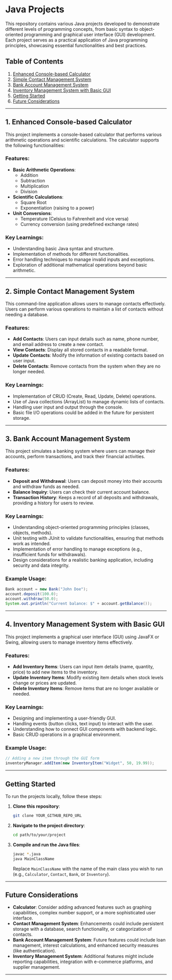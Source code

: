 # Java Projects

This repository contains various Java projects developed to demonstrate different levels of programming concepts, from basic syntax to object-oriented programming and graphical user interface (GUI) development. Each project serves as a practical application of Java programming principles, showcasing essential functionalities and best practices.

## Table of Contents
1. [Enhanced Console-based Calculator](#1-enhanced-console-based-calculator)
2. [Simple Contact Management System](#2-simple-contact-management-system)
3. [Bank Account Management System](#3-bank-account-management-system)
4. [Inventory Management System with Basic GUI](#4-inventory-management-system-with-basic-gui)
5. [Getting Started](#getting-started)
6. [Future Considerations](#future-considerations)


---

## 1. Enhanced Console-based Calculator

This project implements a console-based calculator that performs various arithmetic operations and scientific calculations. The calculator supports the following functionalities:

### Features:
- **Basic Arithmetic Operations**: 
  - Addition
  - Subtraction
  - Multiplication
  - Division
- **Scientific Calculations**:
  - Square Root
  - Exponentiation (raising to a power)
- **Unit Conversions**:
  - Temperature (Celsius to Fahrenheit and vice versa)
  - Currency conversion (using predefined exchange rates)

### Key Learnings:
- Understanding basic Java syntax and structure.
- Implementation of methods for different functionalities.
- Error handling techniques to manage invalid inputs and exceptions.
- Exploration of additional mathematical operations beyond basic arithmetic.

---

## 2. Simple Contact Management System

This command-line application allows users to manage contacts effectively. Users can perform various operations to maintain a list of contacts without needing a database.

### Features:
- **Add Contacts**: Users can input details such as name, phone number, and email address to create a new contact.
- **View Contacts**: Display all stored contacts in a readable format.
- **Update Contacts**: Modify the information of existing contacts based on user input.
- **Delete Contacts**: Remove contacts from the system when they are no longer needed.

### Key Learnings:
- Implementation of CRUD (Create, Read, Update, Delete) operations.
- Use of Java collections (ArrayList) to manage dynamic lists of contacts.
- Handling user input and output through the console.
- Basic file I/O operations could be added in the future for persistent storage.

---

## 3. Bank Account Management System

This project simulates a banking system where users can manage their accounts, perform transactions, and track their financial activities.

### Features:
- **Deposit and Withdrawal**: Users can deposit money into their accounts and withdraw funds as needed.
- **Balance Inquiry**: Users can check their current account balance.
- **Transaction History**: Keeps a record of all deposits and withdrawals, providing a history for users to review.

### Key Learnings:
- Understanding object-oriented programming principles (classes, objects, methods).
- Unit testing with JUnit to validate functionalities, ensuring that methods work as intended.
- Implementation of error handling to manage exceptions (e.g., insufficient funds for withdrawals).
- Design considerations for a realistic banking application, including security and data integrity.

### Example Usage:
```java
Bank account = new Bank("John Doe");
account.deposit(100.0);
account.withdraw(50.0);
System.out.println("Current balance: $" + account.getBalance());
```

---

## 4. Inventory Management System with Basic GUI

This project implements a graphical user interface (GUI) using JavaFX or Swing, allowing users to manage inventory items effectively.

### Features:
- **Add Inventory Items**: Users can input item details (name, quantity, price) to add new items to the inventory.
- **Update Inventory Items**: Modify existing item details when stock levels change or prices are updated.
- **Delete Inventory Items**: Remove items that are no longer available or needed.

### Key Learnings:
- Designing and implementing a user-friendly GUI.
- Handling events (button clicks, text input) to interact with the user.
- Understanding how to connect GUI components with backend logic.
- Basic CRUD operations in a graphical environment.

### Example Usage:
```java
// Adding a new item through the GUI form
inventoryManager.addItem(new InventoryItem("Widget", 50, 19.99));
```

---

## Getting Started

To run the projects locally, follow these steps:

1. **Clone this repository**:
   ```bash
   git clone YOUR_GITHUB_REPO_URL
   ```

2. **Navigate to the project directory**:
   ```bash
   cd path/to/your/project
   ```

3. **Compile and run the Java files**:
   ```bash
   javac *.java
   java MainClassName
   ```
   Replace `MainClassName` with the name of the main class you wish to run (e.g., `Calculator`, `Contact`, `Bank`, or `Inventory`).

---

## Future Considerations

- **Calculator**: Consider adding advanced features such as graphing capabilities, complex number support, or a more sophisticated user interface.
- **Contact Management System**: Enhancements could include persistent storage with a database, search functionality, or categorization of contacts.
- **Bank Account Management System**: Future features could include loan management, interest calculations, and enhanced security measures (like authentication).
- **Inventory Management System**: Additional features might include reporting capabilities, integration with e-commerce platforms, and supplier management.

---
